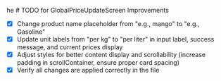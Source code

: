 he # TODO for GlobalPriceUpdateScreen Improvements

- [x] Change product name placeholder from "e.g., mango" to "e.g., Gasoline"
- [x] Update unit labels from "per kg" to "per liter" in input label, success message, and current prices display
- [x] Adjust styles for better content display and scrollability (increase padding in scrollContainer, ensure proper card spacing)
- [x] Verify all changes are applied correctly in the file
